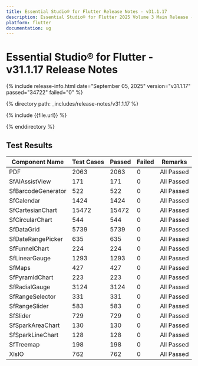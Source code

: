 ```yaml
---
title: Essential Studio® for Flutter Release Notes - v31.1.17
description: Essential Studio® for Flutter 2025 Volume 3 Main Release - Release Notes - v31.1.17
platform: flutter
documentation: ug
---
```


# Essential Studio® for Flutter - v31.1.17 Release Notes 

{% include release-info.html date="September 05, 2025"  version="v31.1.17" passed="34722" failed="0" %}

{% directory path: _includes/release-notes/v31.1.17 %}

{% include {{file.url}} %}

{% enddirectory %}

## Test Results

| Component Name | Test Cases | Passed | Failed | Remarks |
|---------------|------------|--------|--------|---------|
| PDF | 2063 | 2063 | 0 | All Passed |
| SfAIAssistView | 171 | 171 | 0 | All Passed |
| SfBarcodeGenerator | 522 | 522 | 0 | All Passed |
| SfCalendar | 1424 | 1424 | 0 | All Passed |
| SfCartesianChart | 15472 | 15472 | 0 | All Passed |
| SfCircularChart | 544 | 544 | 0 | All Passed |
| SfDataGrid | 5739 | 5739 | 0 | All Passed |
| SfDateRangePicker | 635 | 635 | 0 | All Passed |
| SfFunnelChart | 224 | 224 | 0 | All Passed |
| SfLinearGauge | 1293 | 1293 | 0 | All Passed |
| SfMaps | 427 | 427 | 0 | All Passed |
| SfPyramidChart | 223 | 223 | 0 | All Passed |
| SfRadialGauge | 3124 | 3124 | 0 | All Passed |
| SfRangeSelector | 331 | 331 | 0 | All Passed |
| SfRangeSlider | 583 | 583 | 0 | All Passed |
| SfSlider | 729 | 729 | 0 | All Passed |
| SfSparkAreaChart | 130 | 130 | 0 | All Passed |
| SfSparkLineChart | 128 | 128 | 0 | All Passed |
| SfTreemap | 198 | 198 | 0 | All Passed |
| XlsIO | 762 | 762 | 0 | All Passed |